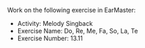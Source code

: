 Work on the following exercise in EarMaster:
- Activity: Melody Singback
- Exercise Name: Do, Re, Me, Fa, So, La, Te
- Exercise Number: 13.11

